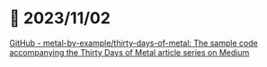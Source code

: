 # 📝 2023/11/02


[GitHub - metal-by-example/thirty-days-of-metal: The sample code accompanying the Thirty Days of Metal article series on Medium](https://github.com/metal-by-example/thirty-days-of-metal)

